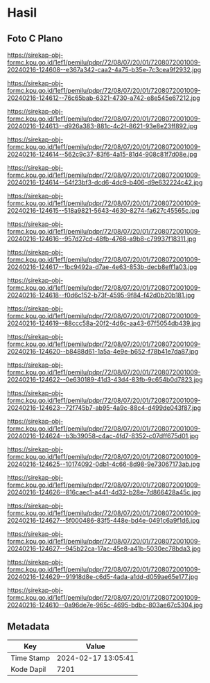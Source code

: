 # Hasil

## Foto C Plano

https://sirekap-obj-formc.kpu.go.id/1ef1/pemilu/pdpr/72/08/07/20/01/7208072001009-20240216-124608--e367a342-caa2-4a75-b35e-7c3cea9f2932.jpg

https://sirekap-obj-formc.kpu.go.id/1ef1/pemilu/pdpr/72/08/07/20/01/7208072001009-20240216-124612--76c65bab-6321-4730-a742-e8e545e67212.jpg

https://sirekap-obj-formc.kpu.go.id/1ef1/pemilu/pdpr/72/08/07/20/01/7208072001009-20240216-124613--d926a383-881c-4c2f-8621-93e8e23ff892.jpg

https://sirekap-obj-formc.kpu.go.id/1ef1/pemilu/pdpr/72/08/07/20/01/7208072001009-20240216-124614--562c9c37-83f6-4a15-81d4-908c81f7d08e.jpg

https://sirekap-obj-formc.kpu.go.id/1ef1/pemilu/pdpr/72/08/07/20/01/7208072001009-20240216-124614--54f23bf3-dcd6-4dc9-b406-d9e632224c42.jpg

https://sirekap-obj-formc.kpu.go.id/1ef1/pemilu/pdpr/72/08/07/20/01/7208072001009-20240216-124615--518a9821-5643-4630-8274-fa627c45565c.jpg

https://sirekap-obj-formc.kpu.go.id/1ef1/pemilu/pdpr/72/08/07/20/01/7208072001009-20240216-124616--957d27cd-48fb-4768-a9b8-c79937f18311.jpg

https://sirekap-obj-formc.kpu.go.id/1ef1/pemilu/pdpr/72/08/07/20/01/7208072001009-20240216-124617--1bc9492a-d7ae-4e63-853b-decb8eff1a03.jpg

https://sirekap-obj-formc.kpu.go.id/1ef1/pemilu/pdpr/72/08/07/20/01/7208072001009-20240216-124618--f0d6c152-b73f-4595-9f84-f42d0b20b181.jpg

https://sirekap-obj-formc.kpu.go.id/1ef1/pemilu/pdpr/72/08/07/20/01/7208072001009-20240216-124619--88ccc58a-20f2-4d6c-aa43-67f5054db439.jpg

https://sirekap-obj-formc.kpu.go.id/1ef1/pemilu/pdpr/72/08/07/20/01/7208072001009-20240216-124620--b8488d61-1a5a-4e9e-b652-f78b41e7da87.jpg

https://sirekap-obj-formc.kpu.go.id/1ef1/pemilu/pdpr/72/08/07/20/01/7208072001009-20240216-124622--0e630189-41d3-43d4-83fb-9c654b0d7823.jpg

https://sirekap-obj-formc.kpu.go.id/1ef1/pemilu/pdpr/72/08/07/20/01/7208072001009-20240216-124623--72f745b7-ab95-4a9c-88c4-d499de043f87.jpg

https://sirekap-obj-formc.kpu.go.id/1ef1/pemilu/pdpr/72/08/07/20/01/7208072001009-20240216-124624--b3b39058-c4ac-4fd7-8352-c07dff675d01.jpg

https://sirekap-obj-formc.kpu.go.id/1ef1/pemilu/pdpr/72/08/07/20/01/7208072001009-20240216-124625--10174092-0db1-4c66-8d98-9e73067173ab.jpg

https://sirekap-obj-formc.kpu.go.id/1ef1/pemilu/pdpr/72/08/07/20/01/7208072001009-20240216-124626--816caec1-a441-4d32-b28e-7d866428a45c.jpg

https://sirekap-obj-formc.kpu.go.id/1ef1/pemilu/pdpr/72/08/07/20/01/7208072001009-20240216-124627--5f000486-83f5-448e-bd4e-0491c6a9f1d6.jpg

https://sirekap-obj-formc.kpu.go.id/1ef1/pemilu/pdpr/72/08/07/20/01/7208072001009-20240216-124627--945b22ca-17ac-45e8-a41b-5030ec78bda3.jpg

https://sirekap-obj-formc.kpu.go.id/1ef1/pemilu/pdpr/72/08/07/20/01/7208072001009-20240216-124629--91918d8e-c6d5-4ada-a1dd-d059ae65e177.jpg

https://sirekap-obj-formc.kpu.go.id/1ef1/pemilu/pdpr/72/08/07/20/01/7208072001009-20240216-124610--0a96de7e-965c-4695-bdbc-803ae67c5304.jpg


## Metadata

| Key        | Value               |
| ---------- | ------------------- |
| Time Stamp | 2024-02-17 13:05:41 |
| Kode Dapil | 7201                |



